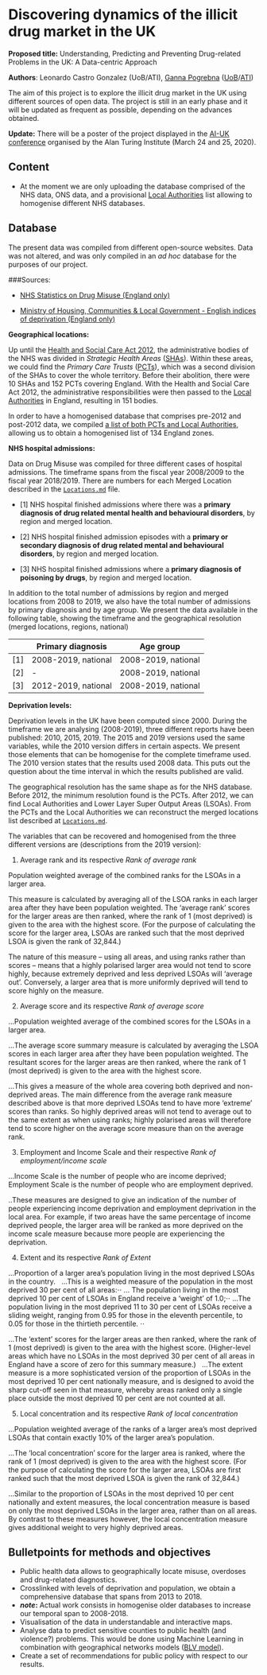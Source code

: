 # Discovering dynamics of the illicit drug market in the UK

**Proposed title:** Understanding, Predicting and Preventing Drug-related Problems in the UK: A Data-centric Approach

**Authors**: Leonardo Castro Gonzalez (UoB/ATI), [Ganna Pogrebna](http://www.gannapogrebna.com/) ([UoB](https://www.birmingham.ac.uk/staff/profiles/business/pogrebna-ganna.aspx)/[ATI](https://www.turing.ac.uk/people/researchers/ganna-pogrebna))

The aim of this project is to explore the illicit drug market in the UK using different sources of open data. The project is still in an early phase and it will be updated as frequent as possible, depending on the advances obtained.

****Update:**** There will be a poster of the project displayed in the [AI-UK conference](https://www.turing.ac.uk/ai-uk) organised by the Alan Turing Institute (March 24 and 25, 2020).

## Content
- At the moment we are only uploading the database comprised of the NHS data, ONS data, and a provisional [Local Authorities](https://en.wikipedia.org/wiki/Local_government_in_England) list allowing to homogenise different NHS databases.

## Database

The present data was compiled from different open-source websites. Data was not altered, and was only compiled in an _ad hoc_ database for the purposes of our project.  

###Sources:

- [NHS Statistics on Drug Misuse (England only)](https://digital.nhs.uk/data-and-information/publications/statistical/statistics-on-drug-misuse)

- [Ministry of Housing, Communities & Local Government - English indices of deprivation (England only)](https://www.gov.uk/government/collections/english-indices-of-deprivation)

**Geographical locations:**

Up until the [Health and Social Care Act 2012](https://en.wikipedia.org/wiki/Health_and_Social_Care_Act_2012), the administrative bodies of the NHS was divided in _Strategic Health Areas_ ([SHAs](https://en.wikipedia.org/wiki/Strategic_health_authority)). Within these areas, we could find the _Primary Care Trusts_ ([PCTs](https://en.wikipedia.org/wiki/NHS_primary_care_trust)), which was a second division of the SHAs to cover the whole territory. Before their abolition, there were 10 SHAs and 152 PCTs covering England. With the Health and Social Care Act 2012, the administrative responsibilities were then passed to the [Local Authorities](https://en.wikipedia.org/wiki/Local_government_in_Englan) in England, resulting in 151 bodies.

In order to have a homogenised database that comprises pre-2012 and post-2012 data, we compiled [a list of both PCTs and Local Authorities](https://github.com/LeonardoCastro/BritishDrugDynamics/blob/master/Locations.md), allowing us to obtain a homogenised list of 134 England zones.

**NHS hospital admissions:**

Data on Drug Misuse was compiled for three different cases of hospital admissions. The timeframe spans from the fiscal year 2008/2009 to the fiscal year 2018/2019. There are numbers for each Merged Location described in the [`Locations.md`](https://github.com/LeonardoCastro/BritishDrugDynamics/blob/master/Locations.md) file.

- [1] NHS hospital finished admissions where there was a **primary diagnosis of drug related mental health and behavioural disorders**, by region and merged location.

- [2] NHS hospital finished admission episodes with a **primary or secondary diagnosis of drug related mental and behavioural disorders**, by region and merged location.

- [3] NHS hospital finished admissions where a **primary diagnosis of poisoning by drugs**, by region and merged location.

In addition to the total number of admissions by region and merged locations from 2008 to 2019, we also have the total number of admissions by primary diagnosis and by age group. We present the data available in the following table, showing the timeframe and the geographical resolution (merged locations, regions, national)

|   | Primary diagnosis  | Age group          |
|---|--------------------|--------------------|
|[1]| 2008-2019, national| 2008-2019, national|
|[2]| -                  | 2008-2019, national|
|[3]| 2012-2019, national| 2008-2019, national|

**Deprivation levels:**

Deprivation levels in the UK have been computed since 2000. During the timeframe we are analysing (2008-2019), three different reports have been published: 2010, 2015, 2019. The 2015 and 2019 versions used the same variables, while the 2010 version differs in certain aspects. We present those elements that can be homogenise for the complete timeframe used.
The 2010 version states that the results used 2008 data. This puts out the question about the time interval in which the results published are valid.

The geographical resolution has the same shape as for the NHS database. Before 2012, the minimum resolution found is the PCTs. After 2012, we can find Local Authorities and Lower Layer Super Output Areas (LSOAs). From the PCTs and the Local Authorities we can reconstruct the merged locations list described at [`Locations.md`](https://github.com/LeonardoCastro/BritishDrugDynamics/blob/master/Locations.md).

The variables that can be recovered and homogenised from the three different versions are (descriptions from the 2019 version):

1. Average rank and its respective _Rank of average rank_

 Population weighted average of the combined ranks for the LSOAs in a larger area.

 This measure is calculated by averaging all of the LSOA ranks in each larger area after they have been population weighted. The ‘average rank’ scores for the larger areas are then ranked, where the rank of 1 (most deprived) is given to the area with the highest score. (For the purpose of calculating the score for the larger area, LSOAs are ranked such that the most deprived LSOA is given the rank of 32,844.)

 The nature of this measure – using all areas, and using ranks rather than scores – means that a highly polarised larger area would not tend to score highly, because extremely deprived and less deprived LSOAs will ‘average out’. Conversely, a larger area that is more uniformly deprived will tend to score highly on the measure.


2. Average score and its respective _Rank of average score_

...Population weighted average of the combined scores for the LSOAs in a larger area.

...The average score summary measure is calculated by averaging the LSOA scores in each larger area after they have been population weighted. The resultant scores for the larger areas are then ranked, where the rank of 1 (most deprived) is given to the area with the highest score.

...This gives a measure of the whole area covering both deprived and non-deprived areas. The main difference from the average rank measure described above is that more deprived LSOAs tend to have more ‘extreme’ scores than ranks. So highly deprived areas will not tend to average out to the same extent as when using ranks; highly polarised areas will therefore tend to score higher on the average score measure than on the average rank.

3. Employment and Income Scale and their respective _Rank of employment/income scale_

...Income Scale is the number of people who are income deprived; Employment Scale is the number of people who are employment deprived.

..These measures are designed to give an indication of the number of people experiencing income deprivation and employment deprivation in the local area. For example, if two areas have the same percentage of income deprived people, the larger area will be ranked as more deprived on the income scale measure because more people are experiencing the deprivation.

4. Extent and its respective _Rank of Extent_

...Proportion of a larger area’s population living in the most deprived LSOAs in the country.
 
...This is a weighted measure of the population in the most deprived 30 per cent of all areas:⋅⋅
... The population living in the most deprived 10 per cent of LSOAs in England receive a ‘weight’ of 1.0;⋅⋅
...The population living in the most deprived 11 to 30 per cent of LSOAs receive a sliding weight, ranging from 0.95 for those in the eleventh percentile, to 0.05 for those in the thirtieth percentile. ⋅⋅

...The ‘extent’ scores for the larger areas are then ranked, where the rank of 1 (most deprived) is given to the area with the highest score. (Higher-level areas which have no LSOAs in the most deprived 30 per cent of all areas in England have a score of zero for this summary measure.)
 
...The extent measure is a more sophisticated version of the proportion of LSOAs in the most deprived 10 per cent nationally measure, and is designed to avoid the sharp cut-off seen in that measure, whereby areas ranked only a single place outside the most deprived 10 per cent are not counted at all.

5. Local concentration and its respective _Rank of local concentration_

...Population weighted average of the ranks of a larger area’s most deprived LSOAs that contain exactly 10% of the larger area’s population.

...The ‘local concentration’ score for the larger area is ranked, where the rank of 1 (most deprived) is given to the area with the highest score. (For the purpose of calculating the score for the larger area, LSOAs are first ranked such that the most deprived LSOA is given the rank of 32,844.)

...Similar to the proportion of LSOAs in the most deprived 10 per cent nationally and extent measures, the local concentration measure is based on only the most deprived LSOAs in the larger area, rather than on all areas. By contrast to these measures however, the local concentration measure gives additional weight to very highly deprived areas.





## Bulletpoints for methods and objectives

- Public health data allows to geographically locate misuse, overdoses and drug-related diagnostics.
- Crosslinked with levels of deprivation and population, we obtain a comprehensive database that spans from 2013 to 2018.
- **_note_:** Actual work consists in homogenise older databases to increase our temporal span to 2008-2018.
- Visualisation of the data in understandable and interactive maps.
- Analyse data to predict sensitive counties to public health (and violence?) problems. This would be done using Machine Learning in combination with geographical networks models ([BLV model](https://www.ncbi.nlm.nih.gov/pmc/articles/PMC2607465/)).
- Create a set of recommendations for public policy with respect to our results.
